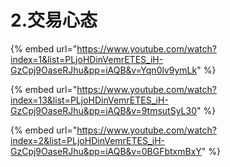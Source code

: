 # 2.交易心态



{% embed url="https://www.youtube.com/watch?index=1&list=PLjoHDinVemrETES_iH-GzCpj9OaseRJhu&pp=iAQB&v=Yqn0lv9ymLk" %}

{% embed url="https://www.youtube.com/watch?index=13&list=PLjoHDinVemrETES_iH-GzCpj9OaseRJhu&pp=iAQB&v=9tmsutSyL30" %}

{% embed url="https://www.youtube.com/watch?index=2&list=PLjoHDinVemrETES_iH-GzCpj9OaseRJhu&pp=iAQB&v=0BGFbtxmBxY" %}
